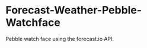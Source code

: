 Forecast-Weather-Pebble-Watchface
=================================

Pebble watch face using the forecast.io API.


